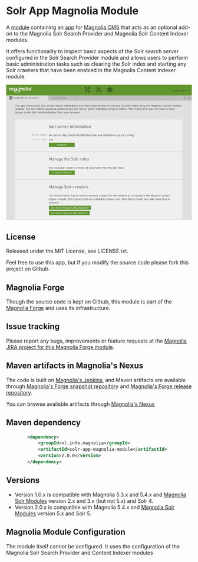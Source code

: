 Solr App Magnolia Module
=======================

A [module](https://documentation.magnolia-cms.com/display/DOCS/Modules) containing an [app](https://documentation.magnolia-cms.com/display/DOCS/Apps) for [Magnolia CMS](http://www.magnolia-cms.com) 
that acts as an optional add-on to the Magnolia Solr Search Provider and Magnolia Solr Content Indexer modules.

It offers functionality to inspect basic aspects of the Solr search server configured in the Solr Search Provider module and allows users to perform basic administration tasks 
such as clearing the Solr index and starting any Solr crawlers that have been enabled in the Magnolia Content Indexer module.

![Solr App Screenshot](https://raw.githubusercontent.com/infonl/solr-app-magnolia-module/master/img/solr-app-screenshot.png?raw=true)

License
-------
Released under the MIT License, see LICENSE.txt. 

Feel free to use this app, but if you modify the source code please fork this project on Github.

Magnolia Forge
--------------
Though the source code is kept on Github, this module is part of the [Magnolia Forge](http://forge.magnolia-cms.com/) and uses its infrastructure.

Issue tracking
--------------
Please report any bugs, improvements or feature requests at the [Magnolia JIRA project for this Magnolia Forge module](https://jira.magnolia-cms.com/projects/SOLRAPP).

Maven artifacts in Magnolia's Nexus
---------------------------------
The code is built on [Magnolia's Jenkins](https://jenkins.magnolia-cms.com/view/Forge/job/forge_solr-app-magnolia-module/), and Maven artifacts are available through [Magnolia's Forge snapshot repository](https://nexus.magnolia-cms.com/content/repositories/magnolia.forge.snapshots/) and [Magnolia's Forge release repository](https://nexus.magnolia-cms.com/content/repositories/magnolia.forge.releases/). 

You can browse available artifacts through [Magnolia's Nexus](http://nexus.magnolia-cms.com/)

Maven dependency
-----------------
```xml
        <dependency>
            <groupId>nl.info.magnolia</groupId>                  
            <artifactId>solr-app-magnolia-module</artifactId>
            <version>2.0.0</version>
        </dependency>
```

Versions
-----------------
* Version 1.0.x is compatible with Magnolia 5.3.x and 5.4.x and [Magnolia Solr Modules](https://documentation.magnolia-cms.com/display/DOCS/Solr+module) version 2.x and 3.x (but not 5.x) and Solr 4.
* Version 2.0.x is compatible with Magnolia 5.4.x and [Magnolia Solr Modules](https://documentation.magnolia-cms.com/display/DOCS/Solr+module) version 5.x and Solr 5.

Magnolia Module Configuration
-----------------
The module itself cannot be configured. It uses the configuration of the Magnolia Solr Search Provider and Content Indexer modules 